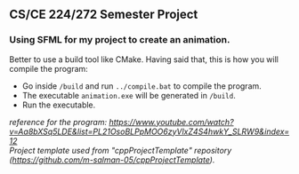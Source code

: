 ## CS/CE 224/272 Semester Project

### Using SFML for my project to create an animation.

Better to use a build tool like CMake. Having said that, this is how you will compile the program:
- Go inside `/build` and run `../compile.bat` to compile the program.
- The executable `animation.exe` will be generated in `/build`. 
- Run the executable.

_reference for the program: https://www.youtube.com/watch?v=Aa8bXSq5LDE&list=PL21OsoBLPpMOO6zyVlxZ4S4hwkY_SLRW9&index=12_  
_Project template used from "cppProjectTemplate" repository (https://github.com/m-salman-05/cppProjectTemplate)._
